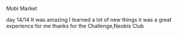 Mobi Market


day 14/14
It was amazing I learned a lot of new things it was a great experience for me thanks for the Challenge,Neobis Club
